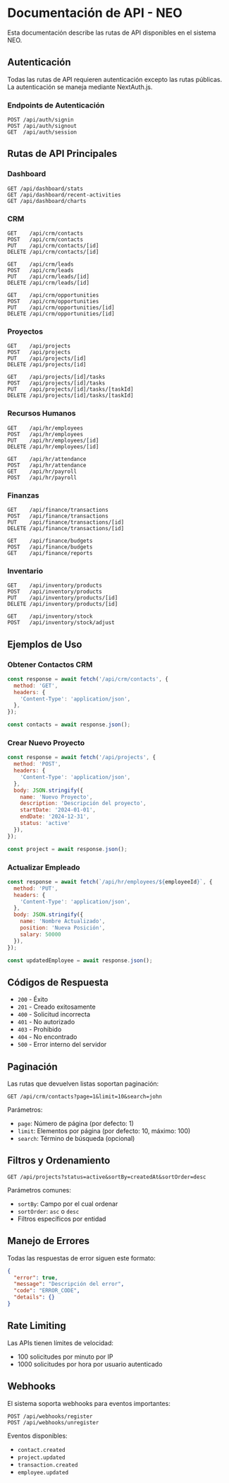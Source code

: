 
# Documentación de API - NEO

Esta documentación describe las rutas de API disponibles en el sistema NEO.

## Autenticación

Todas las rutas de API requieren autenticación excepto las rutas públicas. La autenticación se maneja mediante NextAuth.js.

### Endpoints de Autenticación

```
POST /api/auth/signin
POST /api/auth/signout
GET  /api/auth/session
```

## Rutas de API Principales

### Dashboard
```
GET /api/dashboard/stats
GET /api/dashboard/recent-activities
GET /api/dashboard/charts
```

### CRM
```
GET    /api/crm/contacts
POST   /api/crm/contacts
PUT    /api/crm/contacts/[id]
DELETE /api/crm/contacts/[id]

GET    /api/crm/leads
POST   /api/crm/leads
PUT    /api/crm/leads/[id]
DELETE /api/crm/leads/[id]

GET    /api/crm/opportunities
POST   /api/crm/opportunities
PUT    /api/crm/opportunities/[id]
DELETE /api/crm/opportunities/[id]
```

### Proyectos
```
GET    /api/projects
POST   /api/projects
PUT    /api/projects/[id]
DELETE /api/projects/[id]

GET    /api/projects/[id]/tasks
POST   /api/projects/[id]/tasks
PUT    /api/projects/[id]/tasks/[taskId]
DELETE /api/projects/[id]/tasks/[taskId]
```

### Recursos Humanos
```
GET    /api/hr/employees
POST   /api/hr/employees
PUT    /api/hr/employees/[id]
DELETE /api/hr/employees/[id]

GET    /api/hr/attendance
POST   /api/hr/attendance
GET    /api/hr/payroll
POST   /api/hr/payroll
```

### Finanzas
```
GET    /api/finance/transactions
POST   /api/finance/transactions
PUT    /api/finance/transactions/[id]
DELETE /api/finance/transactions/[id]

GET    /api/finance/budgets
POST   /api/finance/budgets
GET    /api/finance/reports
```

### Inventario
```
GET    /api/inventory/products
POST   /api/inventory/products
PUT    /api/inventory/products/[id]
DELETE /api/inventory/products/[id]

GET    /api/inventory/stock
POST   /api/inventory/stock/adjust
```

## Ejemplos de Uso

### Obtener Contactos CRM
```javascript
const response = await fetch('/api/crm/contacts', {
  method: 'GET',
  headers: {
    'Content-Type': 'application/json',
  },
});

const contacts = await response.json();
```

### Crear Nuevo Proyecto
```javascript
const response = await fetch('/api/projects', {
  method: 'POST',
  headers: {
    'Content-Type': 'application/json',
  },
  body: JSON.stringify({
    name: 'Nuevo Proyecto',
    description: 'Descripción del proyecto',
    startDate: '2024-01-01',
    endDate: '2024-12-31',
    status: 'active'
  }),
});

const project = await response.json();
```

### Actualizar Empleado
```javascript
const response = await fetch(`/api/hr/employees/${employeeId}`, {
  method: 'PUT',
  headers: {
    'Content-Type': 'application/json',
  },
  body: JSON.stringify({
    name: 'Nombre Actualizado',
    position: 'Nueva Posición',
    salary: 50000
  }),
});

const updatedEmployee = await response.json();
```

## Códigos de Respuesta

- `200` - Éxito
- `201` - Creado exitosamente
- `400` - Solicitud incorrecta
- `401` - No autorizado
- `403` - Prohibido
- `404` - No encontrado
- `500` - Error interno del servidor

## Paginación

Las rutas que devuelven listas soportan paginación:

```
GET /api/crm/contacts?page=1&limit=10&search=john
```

Parámetros:
- `page`: Número de página (por defecto: 1)
- `limit`: Elementos por página (por defecto: 10, máximo: 100)
- `search`: Término de búsqueda (opcional)

## Filtros y Ordenamiento

```
GET /api/projects?status=active&sortBy=createdAt&sortOrder=desc
```

Parámetros comunes:
- `sortBy`: Campo por el cual ordenar
- `sortOrder`: `asc` o `desc`
- Filtros específicos por entidad

## Manejo de Errores

Todas las respuestas de error siguen este formato:

```json
{
  "error": true,
  "message": "Descripción del error",
  "code": "ERROR_CODE",
  "details": {}
}
```

## Rate Limiting

Las APIs tienen límites de velocidad:
- 100 solicitudes por minuto por IP
- 1000 solicitudes por hora por usuario autenticado

## Webhooks

El sistema soporta webhooks para eventos importantes:

```
POST /api/webhooks/register
POST /api/webhooks/unregister
```

Eventos disponibles:
- `contact.created`
- `project.updated`
- `transaction.created`
- `employee.updated`
